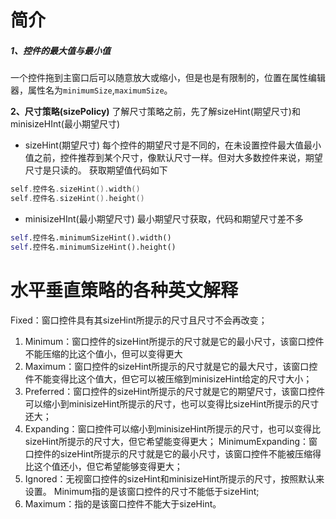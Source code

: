 # 简介

##### 1、控件的最大值与最小值

一个控件拖到主窗口后可以随意放大或缩小，但是也是有限制的，位置在属性编辑器，属性名为`minimumSize`,`maximumSize`。

**2、尺寸策略(sizePolicy)**
了解尺寸策略之前，先了解sizeHint(期望尺寸)和minisizeHInt(最小期望尺寸)

- sizeHint(期望尺寸)
  每个控件的期望尺寸是不同的，在未设置控件最大值最小值之前，控件推荐到某个尺寸，像默认尺寸一样。但对大多数控件来说，期望尺寸是只读的。
  获取期望值代码如下

```c++
self.控件名.sizeHint().width()
self.控件名.sizeHint().height()
```

- minisizeHInt(最小期望尺寸)
  最小期望尺寸获取，代码和期望尺寸差不多

```python
self.控件名.minimumSizeHint().width()
self.控件名.minimumSizeHint().height()
```



# 水平垂直策略的各种英文解释

Fixed：窗口控件具有其sizeHint所提示的尺寸且尺寸不会再改变；

1. Minimum：窗口控件的sizeHint所提示的尺寸就是它的最小尺寸，该窗口控件不能压缩的比这个值小，但可以变得更大
2. Maximum：窗口控件的sizeHint所提示的尺寸就是它的最大尺寸，该窗口控件不能变得比这个值大，但它可以被压缩到minisizeHint给定的尺寸大小；
3. Preferred：窗口控件的sizeHint所提示的尺寸就是它的期望尺寸，该窗口控件可以缩小到minisizeHint所提示的尺寸，也可以变得比sizeHint所提示的尺寸还大；
4. Expanding：窗口控件可以缩小到minisizeHint所提示的尺寸，也可以变得比sizeHint所提示的尺寸大，但它希望能变得更大；
   MinimumExpanding：窗口控件的sizeHint所提示的尺寸就是它的最小尺寸，该窗口控件不能被压缩得比这个值还小，但它希望能够变得更大；
5. Ignored：无视窗口控件的sizeHint和minisizeHint所提示的尺寸，按照默认来设置。
   Minimum指的是该窗口控件的尺寸不能低于sizeHint;
6. Maximum：指的是该窗口控件不能大于sizeHint。
   